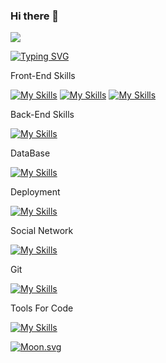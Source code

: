 ### Hi there 👋

![](https://github-profile-summary-cards.vercel.app/api/cards/profile-details?username=SekmSet&theme=monokai)

[![Typing SVG](https://readme-typing-svg.herokuapp.com/?lines=Hi+there+I+am+Priscilla)](https://git.io/typing-svg)


Front-End Skills

[![My Skills](https://skillicons.dev/icons?i=react,redux,ts&perline=3)](https://skillicons.dev)
[![My Skills](https://skillicons.dev/icons?i=js,html,css,bootstrap)](https://skillicons.dev)
[![My Skills](https://skillicons.dev/icons?i=figma,ps&theme=light)](https://skillicons.dev)

Back-End Skills

[![My Skills](https://skillicons.dev/icons?i=java,php,symphony&theme=light)](https://skillicons.dev)

DataBase

[![My Skills](https://skillicons.dev/icons?i=mysql)](https://skillicons.dev)


Deployment

[![My Skills](https://skillicons.dev/icons?i=gcp,azure,docker,firebase)](https://skillicons.dev)

Social Network

[![My Skills](https://skillicons.dev/icons?i=discord,instagram,linkedin)](https://skillicons.dev)


Git

[![My Skills](https://skillicons.dev/icons?i=git,github,gitlab)](https://skillicons.dev)

Tools For Code

[![My Skills](https://skillicons.dev/icons?i=idea,vscode)](https://skillicons.dev)





<!--
**SekmSet/SekmSet** is a ✨ _special_ ✨ repository because its `README.md` (this file) appears on your GitHub profile.

Here are some ideas to get you started:

- 🔭 I’m currently working on ...
- 🌱 I’m currently learning ...
- 👯 I’m looking to collaborate on ...
- 🤔 I’m looking for help with ...
- 💬 Ask me about ...
- 📫 How to reach me: ...
- 😄 Pronouns: ...
- ⚡ Fun fact: ...
-->

<!-- real time -->
[![Moon.svg](https://moon-svg.minung.dev/moon.svg?theme=ray)](https://moon-svg.minung.dev)

